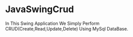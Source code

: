 # JavaSwingCrud
In This Swing Application We Simply Perform CRUD(Create,Read,Update,Delete) Using MySql DataBase.
